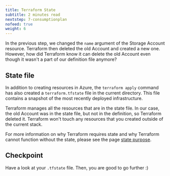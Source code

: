 ```yaml
---
title: Terraform State
subtitle: 2 minutes read
nextstep: 7-consumptionplan
nofeed: true
weight: 6
---
```


In the previous step, we changed the `name` argument of the Storage Account resource. Terraform then deleted the old Account and created a new one. However, how did Terraform know it can delete the old Account even though it wasn't a part of our definition file anymore?

## State file

In addition to creating resources in Azure, the `terraform apply` command has also created a `terraform.tfstate` file in the current directory. This file contains a snapshot of the most recently deployed infrastructure.

Terraform manages all the resources that are in the state file. In our case, the old Account was in the state file, but not in the definition, so Terraform deleted it. Terraform won't touch any resources that you created outside of the current stack.

For more information on why Terraform requires state and why Terraform cannot function without the state, please see the page [state purpose](https://www.terraform.io/docs/state/purpose.html).


## Checkpoint

Have a look at your `.tfstate` file. Then, you are good to go further :)
